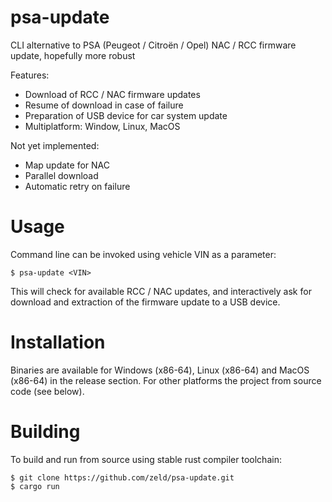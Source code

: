 # psa-update
CLI alternative to PSA (Peugeot / Citroën / Opel) NAC / RCC firmware update, hopefully more robust

Features:
- Download of RCC / NAC firmware updates
- Resume of download in case of failure
- Preparation of USB device for car system update
- Multiplatform: Window, Linux, MacOS

Not yet implemented:
- Map update for NAC
- Parallel download
- Automatic retry on failure

# Usage

Command line can be invoked using vehicle VIN as a parameter:
```
$ psa-update <VIN>
```
This will check for available RCC / NAC updates, and interactively ask for download and extraction of the firmware update to a USB device.

# Installation

Binaries are available for Windows (x86-64), Linux (x86-64) and MacOS (x86-64) in the release section. For other platforms the project from source code (see below).

# Building

To build and run from source using stable rust compiler toolchain:
```
$ git clone https://github.com/zeld/psa-update.git
$ cargo run
```
